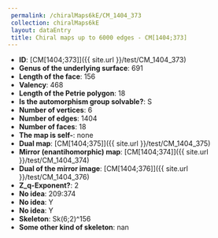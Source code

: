 ```yaml
--- 
 permalink: /chiralMaps6kE/CM_1404_373 
 collection: chiralMaps6kE
 layout: dataEntry
 title: Chiral maps up to 6000 edges - CM[1404;373]
---
```


- **ID**: [CM[1404;373]]({{ site.url }}/test/CM_1404_373)
- **Genus of the underlying surface**: 691
- **Length of the face**: 156
- **Valency**: 468
- **Length of the Petrie polygon**: 18
- **Is the automorphism group solvable?**: S
- **Number of vertices**: 6
- **Number of edges**: 1404
- **Number of faces**: 18
- **The map is self-**: none
- **Dual map**: [CM[1404;375]]({{ site.url }}/test/CM_1404_375)
- **Mirror (enantihomorphic) map**: [CM[1404;374]]({{ site.url }}/test/CM_1404_374)
- **Dual of the mirror image**: [CM[1404;376]]({{ site.url }}/test/CM_1404_376)
- **Z_q-Exponent?**: 2
- **No idea**:  209:374
- **No idea**: Y
- **No idea**: Y
- **Skeleton**: Sk(6;2)^156
- **Some other kind of skeleton**: nan
